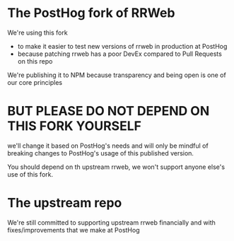 # The PostHog fork of RRWeb

We're using this fork

- to make it easier to test new versions of rrweb in production at PostHog
- because patching rrweb has a poor DevEx compared to Pull Requests on this repo

We're publishing it to NPM because transparency and being open is one of our core principles

# BUT PLEASE DO NOT DEPEND ON THIS FORK YOURSELF

we'll change it based on PostHog's needs and will only be mindful of breaking changes to PostHog's usage of this published version.

You should depend on th upstream rrweb, we won't support anyone else's use of this fork.

# The upstream repo

We're still committed to supporting upstream rrweb financially and with fixes/improvements that we make at PostHog
